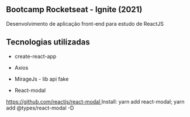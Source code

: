 ## Bootcamp Rocketseat - Ignite (2021)

Desenvolvimento de aplicação front-end para estudo de ReactJS

## Tecnologias utilizadas

- create-react-app

* Axios

* MirageJs - lib api fake

* React-modal
<p align="left">
<a href="https://github.com/reactjs/react-modal"> https://github.com/reactjs/react-modal 
</a> Install: yarn add react-modal; yarn add @types/react-modal -D


</p>
